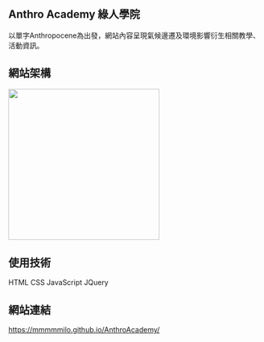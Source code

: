 ## Anthro Academy 綠人學院 

以單字Anthropocene為出發，網站內容呈現氣候邊遷及環境影響衍生相關教學、活動資訊。

## 網站架構  

<img src="!https://github.com/MMMMMilo/AnthroAcademy/assets/152141976/cb2e7074-60ae-4bb3-bcf1-7fd8477c49f6" width="300">  

## 使用技術  

HTML CSS JavaScript JQuery  

## 網站連結  

<https://mmmmmilo.github.io/AnthroAcademy/>
